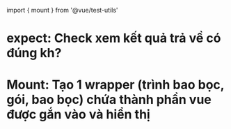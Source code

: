 import { mount } from '@vue/test-utils'

# expect: Check xem kết quả trả về có đúng kh?

# Mount: Tạo 1 wrapper (trình bao bọc, gói, bao bọc) chứa thành phần vue được gắn vào và hiển thị
